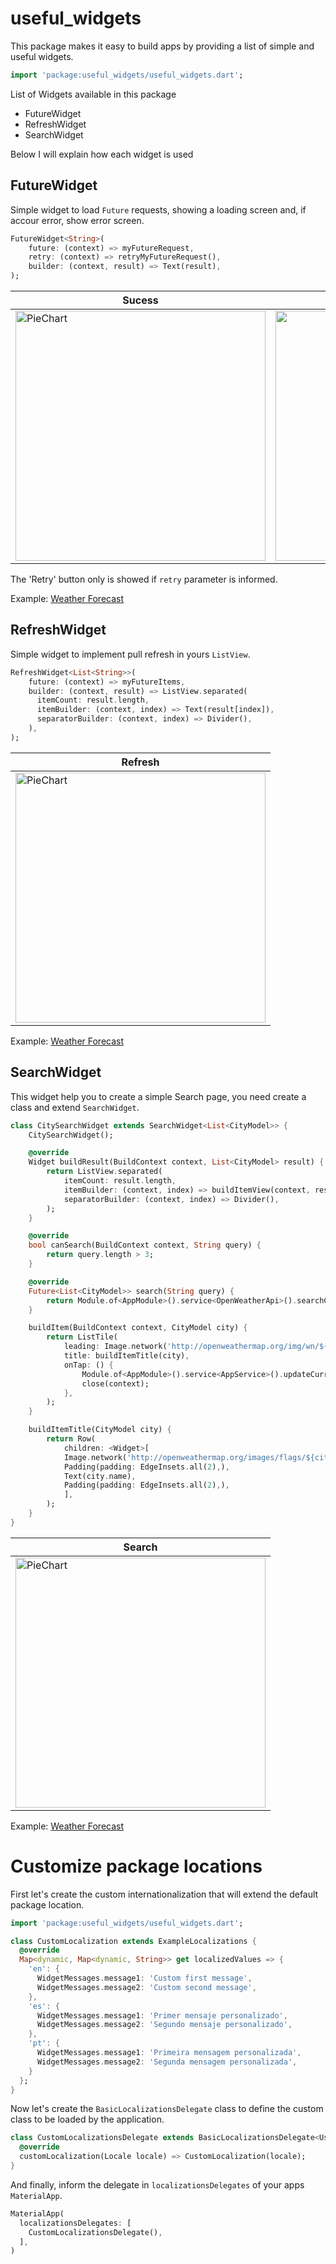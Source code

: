 # useful_widgets

This package makes it easy to build apps by providing a list of simple and useful widgets.

```dart
import 'package:useful_widgets/useful_widgets.dart';
```

List of Widgets available in this package

- FutureWidget
- RefreshWidget
- SearchWidget

Below I will explain how each widget is used

## FutureWidget

Simple widget to load `Future` requests, showing a loading screen and, if accour error, show error screen.

```dart
FutureWidget<String>(
    future: (context) => myFutureRequest,
    retry: (context) => retryMyFutureRequest(),
    builder: (context, result) => Text(result),
);
```
| Sucess   |     Error     |
|----------|:-------------:|
| <img src="https://raw.githubusercontent.com/ricardocrescenti/flutter-useful-widgets/master/example/images/future_widget_sucess.gif"  height = "400" alt="PieChart"> |  <img src="https://raw.githubusercontent.com/ricardocrescenti/flutter-useful-widgets/master/example/images/future_widget_error.gif"  height = "400" alt="PieChart"> |

The 'Retry' button only is showed if `retry` parameter is informed.

Example: [Weather Forecast](https://github.com/ricardocrescenti/flutter-weather-forecast)

## RefreshWidget

Simple widget to implement pull refresh in yours `ListView`.

```dart
RefreshWidget<List<String>>(
    future: (context) => myFutureItems,
    builder: (context, result) => ListView.separated(
      itemCount: result.length,
      itemBuilder: (context, index) => Text(result[index]),
      separatorBuilder: (context, index) => Divider(),
    ),
);
```

| Refresh   |
|----------|
| <img src="https://raw.githubusercontent.com/ricardocrescenti/flutter-useful-widgets/master/example/images/refresh_widget.gif"  height = "400" alt="PieChart"> |

Example: [Weather Forecast](https://github.com/ricardocrescenti/flutter-weather-forecast)

## SearchWidget

This widget help you to create a simple Search page, you need create a class and extend `SearchWidget`.

```dart
class CitySearchWidget extends SearchWidget<List<CityModel>> {
    CitySearchWidget();

    @override
    Widget buildResult(BuildContext context, List<CityModel> result) {
        return ListView.separated(
            itemCount: result.length,
            itemBuilder: (context, index) => buildItemView(context, result[index]),
            separatorBuilder: (context, index) => Divider(),
        );
    }

    @override
    bool canSearch(BuildContext context, String query) {
        return query.length > 3;
    }

    @override
    Future<List<CityModel>> search(String query) {
        return Module.of<AppModule>().service<OpenWeatherApi>().searchCities(query);
    }

    buildItem(BuildContext context, CityModel city) {
        return ListTile(
            leading: Image.network('http://openweathermap.org/img/wn/${city.weather[0].icon}@2x.png'),
            title: buildItemTitle(city),
            onTap: () {
                Module.of<AppModule>().service<AppService>().updateCurrentCity(context, city.id);
                close(context);
            },
        );
    }

    buildItemTitle(CityModel city) {
        return Row(
            children: <Widget>[
            Image.network('http://openweathermap.org/images/flags/${city.sys.country.toLowerCase()}.png'),
            Padding(padding: EdgeInsets.all(2),),
            Text(city.name),
            Padding(padding: EdgeInsets.all(2),),
            ],
        );
    }
}
```

| Search   |
|----------|
| <img src="https://raw.githubusercontent.com/ricardocrescenti/flutter-useful-widgets/master/example/images/search_widget.gif"  height = "400" alt="PieChart"> |

Example: [Weather Forecast](https://github.com/ricardocrescenti/flutter-weather-forecast)

# Customize package locations

First let's create the custom internationalization that will extend the default package location.

```dart
import 'package:useful_widgets/useful_widgets.dart';

class CustomLocalization extends ExampleLocalizations {
  @override
  Map<dynamic, Map<dynamic, String>> get localizedValues => {
    'en': {
      WidgetMessages.message1: 'Custom first message',
      WidgetMessages.message2: 'Custom second message',
    },
    'es': {
      WidgetMessages.message1: 'Primer mensaje personalizado',
      WidgetMessages.message2: 'Segundo mensaje personalizado',
    },
    'pt': {
      WidgetMessages.message1: 'Primeira mensagem personalizada',
      WidgetMessages.message2: 'Segunda mensagem personalizada',
    }
  };
}
```

Now let's create the `BasicLocalizationsDelegate` class to define the custom class to be loaded by the application.

```dart
class CustomLocalizationsDelegate extends BasicLocalizationsDelegate<UsefulWidgetsLocalizations> {
  @override
  customLocalization(Locale locale) => CustomLocalization(locale);
}
```

And finally, inform the delegate in `localizationsDelegates` of your apps `MaterialApp`.

```dart
MaterialApp(
  localizationsDelegates: [
    CustomLocalizationsDelegate(),
  ],
)
```